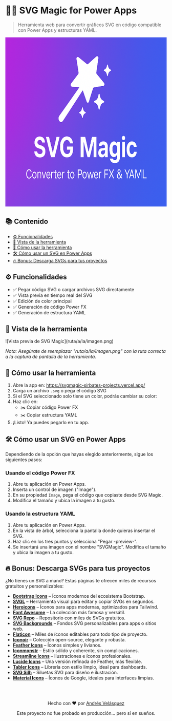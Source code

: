 <h1>🧙‍♂️ SVG Magic for Power Apps</h1>

<blockquote>
  Herramienta web para convertir gráficos SVG en código compatible con Power Apps y estructuras YAML.
</blockquote>

  <img src="assets/SVGMagicIconcut.png" width="717" height="527" alt="SVG Magic for Power Apps" />

<h2>📚 Contenido</h2>
<ul>
  <li><a href="#funcionalidades">⚙️ Funcionalidades</a></li>
  <li><a href="#vista-de-la-herramienta">📸 Vista de la herramienta</a></li>
  <li><a href="#cómo-usar-la-herramienta">🚀 Cómo usar la herramienta</a></li>
  <li><a href="#cómo-usar-un-svg-en-power-apps">🛠️ Cómo usar un SVG en Power Apps</a></li>
  <li><a href="#descarga-svgs-para-tus-proyectos">🔥 Bonus: Descarga SVGs para tus proyectos</a></li>
</ul>

<h2 id="funcionalidades">⚙️ Funcionalidades</h2>
<ul>
  <li>✅ Pegar código SVG o cargar archivos SVG directamente</li>
  <li>✅ Vista previa en tiempo real del SVG</li>
  <li>✅ Edición de color principal</li>
  <li>✅ Generación de código Power FX</li>
  <li>✅ Generación de estructura YAML</li>
</ul>

<h2 id="vista-de-la-herramienta">📸 Vista de la herramienta</h2>
<p>![Vista previa de SVG Magic](ruta/a/la/imagen.png)</p>
<p><em>Nota: Asegúrate de reemplazar "ruta/a/la/imagen.png" con la ruta correcta a la captura de pantalla de la herramienta.</em></p>

<h2 id="cómo-usar-la-herramienta">🚀 Cómo usar la herramienta</h2>
<ol>
  <li>Abre la app en: <a href="https://svgmagic-sirbates-projects.vercel.app/">https://svgmagic-sirbates-projects.vercel.app/</a></li>
  <li>Carga un archivo <code>.svg</code> o pega el código SVG</li>
  <li>Si el SVG seleccionado solo tiene un color, podrás cambiar su color:</li>
  <li>Haz clic en:
    <ul>
      <li>✂️ Copiar código Power FX</li>
      <li>✂️ Copiar estructura YAML</li>
    </ul>
  </li>
  <li>¡Listo! Ya puedes pegarlo en tu app.</li>
</ol>

<h2 id="cómo-usar-un-svg-en-power-apps">🛠️ Cómo usar un SVG en Power Apps</h2>
<p>Dependiendo de la opción que hayas elegido anteriormente, sigue los siguientes pasos:</p>

<h3>Usando el código Power FX</h3>
<ol>
  <li>Abre tu aplicación en Power Apps.</li>
  <li>Inserta un control de imagen ("Image").</li>
  <li>En su propiedad <code>Image</code>, pega el código que copiaste desde SVG Magic.</li>
  <li>Modifica el tamaño y ubica la imagen a tu gusto.</li>
</ol>

<h3>Usando la estructura YAML</h3>
<ol>
  <li>Abre tu aplicación en Power Apps.</li>
  <li>En la vista de árbol, selecciona la pantalla donde quieras insertar el SVG.</li>
  <li>Haz clic en los tres puntos y selecciona "Pegar -preview-".</li>
  <li>Se insertará una imagen con el nombre "SVGMagic". Modifica el tamaño y ubica la imagen a tu gusto.</li>
</ol>

<h2 id="descarga-svgs-para-tus-proyectos">🔥 Bonus: Descarga SVGs para tus proyectos</h2>
<p>¿No tienes un SVG a mano? Estas páginas te ofrecen miles de recursos gratuitos y personalizables:</p>
<ul>
  <li><a href="https://icons.getbootstrap.com/" target="_blank"><strong>Bootstrap Icons</strong></a> – Íconos modernos del ecosistema Bootstrap.</li>
  <li><a href="https://svgl.app/" target="_blank"><strong>SVGL</strong></a> – Herramienta visual para editar y copiar SVGs en segundos.</li>
  <li><a href="https://heroicons.com/" target="_blank"><strong>Heroicons</strong></a> – Íconos para apps modernas, optimizados para Tailwind.</li>
  <li><a href="https://fontawesome.com/icons" target="_blank"><strong>Font Awesome</strong></a> – La colección más famosa y versátil.</li>
  <li><a href="https://www.svgrepo.com/" target="_blank"><strong>SVG Repo</strong></a> – Repositorio con miles de SVGs gratuitos.</li>
  <li><a href="https://www.svgbackgrounds.com/" target="_blank"><strong>SVG Backgrounds</strong></a> – Fondos SVG personalizables para apps o sitios web.</li>
  <li><a href="https://www.flaticon.com/" target="_blank"><strong>Flaticon</strong></a> – Miles de íconos editables para todo tipo de proyecto.</li>
  <li><a href="https://iconoir.com/" target="_blank"><strong>Iconoir</strong></a> – Colección open-source, elegante y robusta.</li>
  <li><a href="https://feathericons.com/" target="_blank"><strong>Feather Icons</strong></a> – Íconos simples y livianos.</li>
  <li><a href="https://www.iconmonstr.com/" target="_blank"><strong>Iconmonstr</strong></a> – Estilo sólido y coherente, sin complicaciones.</li>
  <li><a href="https://www.streamlinehq.com/" target="_blank"><strong>Streamline Icons</strong></a> – Ilustraciones e íconos profesionales.</li>
  <li><a href="https://lucide.dev/" target="_blank"><strong>Lucide Icons</strong></a> – Una versión refinada de Feather, más flexible.</li>
  <li><a href="https://tabler.io/icons" target="_blank"><strong>Tabler Icons</strong></a> – Librería con estilo limpio, ideal para dashboards.</li>
  <li><a href="https://www.svgsilh.com/" target="_blank"><strong>SVG Silh</strong></a> – Siluetas SVG para diseño e ilustración.</li>
  <li><a href="https://fonts.google.com/icons" target="_blank"><strong>Material Icons</strong></a> – Íconos de Google, ideales para interfaces limpias.</li>
</ul>

<br>
<br>
<div align="center">
  <p>Hecho con ❤️ por <a href="https://github.com/sirbate">Andrés Velásquez</a></p>
  <p>Este proyecto no fue probado en producción... pero sí en sueños.</p>
</div>
